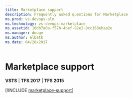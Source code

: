 ```yaml
---
title: Marketplace support 
description: Frequently asked questions for Marketplace 
ms.prod: vs-devops-alm
ms.technology: vs-devops-marketplace
ms.assetid: 10db7a0a-f57b-4bef-82e2-8cc163ebaa2e
ms.manager: douge
ms.author: elbatk
ms.date: 04/28/2017
---
```


#	Marketplace support

**VSTS** | **TFS 2017** | **TFS 2015**


[!INCLUDE [marketplace-support](_shared/qa-marketplace-support.md)]

